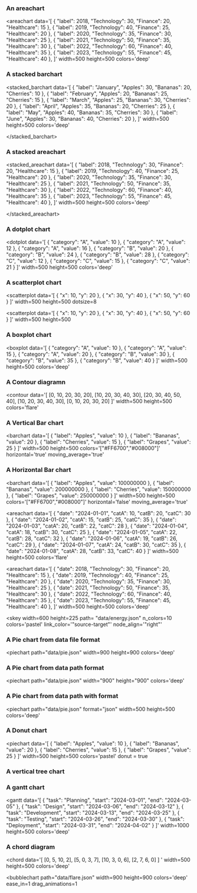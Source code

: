 
### An areachart 


<areachart
data='[
  { "label": 2018, "Technology": 30, "Finance": 20, "Healthcare": 15 },
  { "label": 2019, "Technology": 40, "Finance": 25, "Healthcare": 20 },
  { "label": 2020, "Technology": 35, "Finance": 30, "Healthcare": 25 },
  { "label": 2021, "Technology": 50, "Finance": 35, "Healthcare": 30 },
  { "label": 2022, "Technology": 60, "Finance": 40, "Healthcare": 35 },
  { "label": 2023, "Technology": 55, "Finance": 45, "Healthcare": 40 },
]'
  width=500
  height=500
  colors='deep'
>
</areachart>



### A stacked barchart 


<stacked_barchart
data='[
  { "label": "January",  "Apples": 30, "Bananas": 20, "Cherries": 10 },
  { "label": "February", "Apples": 20, "Bananas": 25, "Cherries": 15 },
  { "label": "March",    "Apples": 25, "Bananas": 30, "Cherries": 20 },
  { "label": "April",    "Apples": 35, "Bananas": 20, "Cherries": 25 },
  { "label": "May",      "Apples": 40, "Bananas": 35, "Cherries": 30 },
  { "label": "June",     "Apples": 30, "Bananas": 40, "Cherries": 20 },
]'
  width=500
  height=500
  colors='deep'
>
</stacked_barchart>





### A stacked areachart 


<stacked_areachart
data='[
  { "label": 2018, "Technology": 30, "Finance": 20, "Healthcare": 15 },
  { "label": 2019, "Technology": 40, "Finance": 25, "Healthcare": 20 },
  { "label": 2020, "Technology": 35, "Finance": 30, "Healthcare": 25 },
  { "label": 2021, "Technology": 50, "Finance": 35, "Healthcare": 30 },
  { "label": 2022, "Technology": 60, "Finance": 40, "Healthcare": 35 },
  { "label": 2023, "Technology": 55, "Finance": 45, "Healthcare": 40 },
]'
  width=500
  height=500
  colors='deep'
>
</stacked_areachart>




### A dotplot chart 


<dotplot
data='[
    { "category": "A", "value": 10 },
    { "category": "A", "value": 12 },
    { "category": "A", "value": 16 },
    { "category": "B", "value": 20 },
    { "category": "B", "value": 24 },
    { "category": "B", "value": 28 },
    { "category": "C", "value": 12 },
    { "category": "C", "value": 15 },
    { "category": "C", "value": 21 }
]'
     width=500
  height=500
  colors='deep'
>
</dotplot>




### A scatterplot chart 


<scatterplot
data='[
     { "x": 10, "y": 20 },
  { "x": 30, "y": 40 },
  { "x": 50, "y": 60 }
]'
     width=500
  height=500
  dotsize=8
>
</scatterplot>

<scatterplot
data='[
     { "x": 10, "y": 20 },
  { "x": 30, "y": 40 },
  { "x": 50, "y": 60 }
]'
    width=500
  height=500
>
</scatterplot>



### A boxplot chart 


<boxplot
data='[
   { "category": "A", "value": 10 },
  { "category": "A", "value": 15 },
  { "category": "A", "value": 20 },
  { "category": "B", "value": 30 },
  { "category": "B", "value": 35 },
  { "category": "B", "value": 40 }
]'
     width=500
  height=500
  colors='deep'
>
</boxplot>



### A Contour diagramn


<contour
data='[
  [0, 10, 20, 30, 20],
  [10, 20, 30, 40, 30],
  [20, 30, 40, 50, 40],
  [10, 20, 30, 40, 30],
  [0, 10, 20, 30, 20]
]'
   width=500
  height=500
  colors='flare'
>
</contour>


### A Vertical Bar chart



<barchart
  data='[
    { "label": "Apples", "value": 10 },
    { "label": "Bananas", "value": 20 },
    { "label": "Cherries", "value": 15 },
    { "label": "Grapes", "value": 25 }
  ]'
  width=500
  height=500
  colors='["#FF6700","#008000"]'
  horizontal='true'
  moving_average='true'
>
</barchart>




### A Horizontal Bar chart



<barchart
data='[
  { "label": "Apples", "value": 100000000 },
  { "label": "Bananas", "value": 200000000 },
  { "label": "Cherries", "value": 150000000 },
  { "label": "Grapes", "value": 250000000 }
]'
  width=500
  height=500
  colors='["#FF6700","#008000"]'
  horizontal='false'
  moving_average='true'
>
</barchart>




<areachart
data='[
  { "date": "2024-01-01", "catA": 10, "catB": 20, "catC": 30 },
  { "date": "2024-01-02", "catA": 15, "catB": 25, "catC": 35 },
  { "date": "2024-01-03", "catA": 20, "catB": 22, "catC": 28 },
  { "date": "2024-01-04", "catA": 18, "catB": 30, "catC": 25 },
  { "date": "2024-01-05", "catA": 22, "catB": 28, "catC": 32 },
  { "date": "2024-01-06", "catA": 19, "catB": 26, "catC": 29 },
  { "date": "2024-01-07", "catA": 24, "catB": 30, "catC": 35 },
  { "date": "2024-01-08", "catA": 28, "catB": 33, "catC": 40 }
]'
  width=500
  height=500
  colors='flare'
>
</areachart>

<areachart
data='[
  { "date": 2018, "Technology": 30, "Finance": 20, "Healthcare": 15 },
  { "date": 2019, "Technology": 40, "Finance": 25, "Healthcare": 20 },
  { "date": 2020, "Technology": 35, "Finance": 30, "Healthcare": 25 },
  { "date": 2021, "Technology": 50, "Finance": 35, "Healthcare": 30 },
  { "date": 2022, "Technology": 60, "Finance": 40, "Healthcare": 35 },
  { "date": 2023, "Technology": 55, "Finance": 45, "Healthcare": 40 },
]'
  width=500
  height=500
  colors='deep'
>
</areachart>

<skey
 path= "data/std_focus.json"
    link_color='"target"'
    colors='cc.glasbey'
    width=1000
  height=500>
</skey>



<skey
  width=600
  height=225
  path= "data/energy.json"
  n_colors=10
  colors='pastel'
  link_color='"source-target"'
  node_align='"right"'
>
</skey>



### A Pie chart from data file format


<piechart
  path="data/pie.json"
  width=900
  height=900
  colors='deep'
>
</piechart>



### A Pie chart from data path format


<piechart
  path="data/pie.json"
  width="900"
  height="900"
  colors='deep'
>
</piechart>



### A Pie chart from data path with format


<piechart
  path="data/pie.json"
  format="json"
  width=500
  height=500
  colors='deep'
>
</piechart>






### A Donut chart


<piechart
data='[
  { "label": "Apples", "value": 10 },
  { "label": "Bananas", "value": 20 },
  { "label": "Cherries", "value": 15 },
  { "label": "Grapes", "value": 25 }
]'
  width=500
  height=500
  colors='pastel'
  donut = true
>
</piechart>



### A vertical tree chart

<tree
    data='{
    "name": "root",
    "children": [
            { "name": "A", "value": 10 },
            { "name": "B", "value": 20 },
            { "name": "C", "children": [
                { "name": "C1", "value": 10 },
                { "name": "C2", "value": 5 },
                { "name": "C3", "value": 15 }
            ]},
            { "name": "D", "value": 40 }
        ]
    }
    '
    width=1000
  height=500
    colors='deep'
    vertical=True>
</tree>





### A gantt chart


<gantt
  data='[
    { "task": "Planning", "start": "2024-03-01", "end": "2024-03-05" },
    { "task": "Design", "start": "2024-03-06", "end": "2024-03-12" },
    { "task": "Development", "start": "2024-03-13", "end": "2024-03-25" },
    { "task": "Testing", "start": "2024-03-26", "end": "2024-03-30" },
    { "task": "Deployment", "start": "2024-03-31", "end": "2024-04-02" }
  ]'
  width=1000
  height=500
  colors='deep'
>
</gantt>



### A chord diagram 


<chord
data='[
  [0, 5, 10, 2],
  [5, 0, 3, 7],
  [10, 3, 0, 6],
  [2, 7, 6, 0]
]
'
  width=500
  height=500
  colors='deep'
>
</chord>




<bubblechart
  path="data/flare.json"
  width=900
  height=900
  colors='deep'
  ease_in=1
  drag_animations=1
>
</bubblechart>
